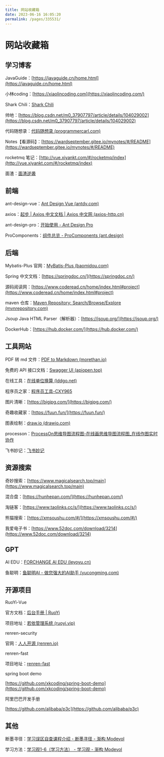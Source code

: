 ```yaml
---
title: 网站收藏箱
date: 2023-06-16 16:05:20
permalink: /pages/335531/
---
```

# 网站收藏箱

## 学习博客

JavaGuide：[https://javaguide.cn/home.html](https://javaguide.cn/home.html)

小林coding：[https://xiaolincoding.com](https://xiaolincoding.com/)

Shark Chili：[Shark Chili](https://www.sharkchili.com/)

帅地：[https://blog.csdn.net/m0_37907797/article/details/104029002](https://blog.csdn.net/m0_37907797/article/details/104029002)

代码随想录：[代码随想录 (programmercarl.com)](https://programmercarl.com/)

Notes【看源码】：[https://wardseptember.gitee.io/mynotes/#/README](https://wardseptember.gitee.io/mynotes/#/README)

rocketmq 笔记：[http://vue.xiyankt.com/#/rocketmq/index](http://vue.xiyankt.com/#/rocketmq/index)

面渣：[面渣逆袭](https://tobebetterjavaer.com/sidebar/sanfene/nixi.html)



## 前端

ant-design-vue：[Ant Design Vue (antdv.com)](https://2x.antdv.com/docs/vue/getting-started-cn)

axios：[起步 | Axios 中文文档 | Axios 中文网 (axios-http.cn)](https://www.axios-http.cn/docs/intro)

ant-design-pro：[开始使用 - Ant Design Pro](https://pro.ant.design/zh-CN/docs/getting-started/)

ProComponents：[组件总览 - ProComponents (ant.design)](https://procomponents.ant.design/components)



## 后端

Mybatis-Plus 官网：[MyBatis-Plus (baomidou.com)](https://baomidou.com/)

Spring 中文文档：[https://springdoc.cn/](https://springdoc.cn/)

源码阅读网：[https://www.coderead.cn/home/index.html#project](https://www.coderead.cn/home/index.html#project)

maven 仓库：[Maven Repository: Search/Browse/Explore (mvnrepository.com)](https://mvnrepository.com/)

Jsoup Java HTML Parser（解析器）：[https://jsoup.org/](https://jsoup.org/)

DockerHub：[https://hub.docker.com/](https://hub.docker.com/)



## 工具网站

PDF 转 md 文件：[PDF to Markdown (morethan.io)](https://pdf2md.morethan.io/)

免费的 API 接口文档：[Swagger UI (apiopen.top)](https://api.apiopen.top/swagger/index.html#/开放接口/get_api_getTime)

在线工具：[在线单位换算 (lddgo.net)](https://www.lddgo.net/convert/unitconvert)

程序员之家：[程序员工具-CXY965](https://www.cxy965.com/?utm_source=wechat_session&utm_medium=social&utm_oi=1299271844080193536)

图片清晰：[https://bigjpg.com/](https://bigjpg.com/)

奇趣收藏家：[https://fuun.fun/](https://fuun.fun/)

图表绘制：[draw.io (drawio.com)](https://www.drawio.com/)

processon：[ProcessOn思维导图流程图-在线画思维导图流程图_在线作图实时协作](https://www.processon.com/?utm_source=itab1)

飞书妙记：[飞书妙记](https://dvh0be7f2bt.feishu.cn/minutes/me)



## 资源搜索

奇妙搜索：[https://www.magicalsearch.top/main](https://www.magicalsearch.top/main)

混合盘：[https://hunhepan.com/](https://hunhepan.com/)

淘链客：[https://www.taolinks.cc/s/](https://www.taolinks.cc/s/)

熊猫搜索：[https://xmsoushu.com/#/](https://xmsoushu.com/#/)

我爱电子书：[https://www.52doc.com/download/3214](https://www.52doc.com/download/3214)



## GPT

AI EDU：[FORCHANGE AI EDU (leyoyu.cn)](https://leyoyu.cn/)

鱼聪明：[鱼聪明AI - 做您强大的AI助手 (yucongming.com)](https://www.yucongming.com/)



## 开源项目

RuoYi-Vue

官方文档：[后台手册 | RuoYi](http://doc.ruoyi.vip/ruoyi/document/htsc.html#分页实现)

项目地址：[若依管理系统 (ruoyi.vip)](http://vue.ruoyi.vip/login?redirect=%2Findex)



renren-security

官网：[人人开源 (renren.io)](https://www.renren.io/)

renren-fast

项目地址：[renren-fast](https://gitee.com/renrenio/renren-fast)



spring boot demo

[https://github.com/xkcoding/spring-boot-demo](https://github.com/xkcoding/spring-boot-demo)



阿里巴巴开发手册

[https://github.com/alibaba/p3c](https://github.com/alibaba/p3c)



## 其他

断墨寻径：[学习误区自查课程介绍 - 断墨寻径 - 渐构 Modevol](https://www.modevol.com/episode/ckx8eb99w000501l2ewyt2kto)

学习方法：[学习观1-6（学习方法） - 学习观 - 渐构 Modevol](https://www.modevol.com/episode/cl4zh80o48f2101o3e2iv849s)
